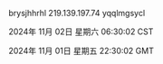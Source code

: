 brysjhhrhl 219.139.197.74 yqqlmgsycl

2024年 11月 02日 星期六 06:30:02 CST

2024年 11月 01日 星期五 22:30:02 GMT
